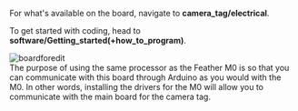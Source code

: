 For what's available on the board, navigate to **camera_tag/electrical**.

To get started with coding, head to **software/Getting_started(+how_to_program)**.


![boardforedit](https://user-images.githubusercontent.com/52707386/63532795-51ffe300-c4c0-11e9-8d58-e555123219af.jpg)  
The purpose of using the same processor as the Feather M0 is so that you can communicate with this board through Arduino as you would with the M0. In other words, installing the drivers for the M0 will allow you to communicate with the main board for the camera tag.
